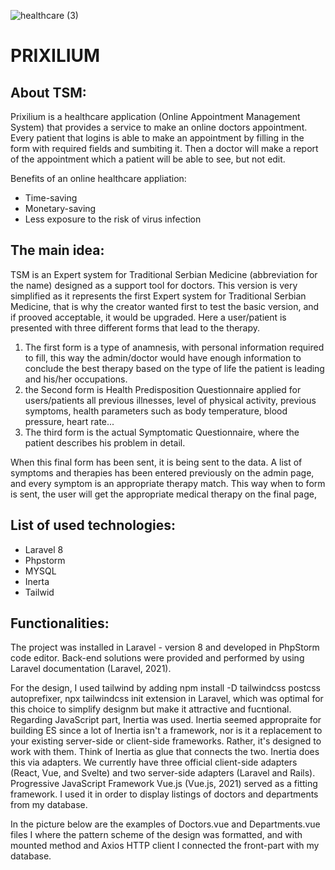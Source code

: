 ![healthcare (3)](https://user-images.githubusercontent.com/56925599/115971768-9de31500-a54a-11eb-932e-d97a61671474.png)


# PRIXILIUM



## About TSM:

Prixilium is a healthcare application (Online Appointment Management System) that provides a service to make an online doctors appointment. Every patient that logins is able to make an appointment by filling in the form with required fields and sumbiting it. Then a doctor will make a report of the appointment which a patient will be able to see, but not edit. 

Benefits of an online healthcare appliation:
- Time-saving
- Monetary-saving
- Less exposure to the risk of virus infection

## Тhe main idea:

TSM is an Expert system for Traditional Serbian Medicine (abbreviation for the name) designed as a support tool for doctors. This version is very simplified as it represents the first Expert system for Traditional Serbian Medicine, that is why the creator wanted first to test the basic version, and if prooved acceptable, it would be upgraded.
Here a user/patient is presented with three different forms that lead to the therapy. 
1. The first form is a type of anamnesis, with personal information required to fill, this way the admin/doctor would have enough information to conclude the best therapy based on the type of life the patient is leading and his/her occupations.
2. the Second form is Health Predisposition Questionnaire applied for users/patients all previous illnesses, level of physical activity, previous symptoms, health parameters such as body temperature, blood pressure, heart rate... 
3. The third form is the actual Symptomatic Questionnaire, where the patient describes his problem in detail. 

When this final form has been sent, it is being sent to the data. A list of symptoms and therapies has been entered previously on the admin page, and every symptom is an appropriate therapy match. This way when to form is sent, the user will get the appropriate medical therapy on the final page, 


## List of used technologies:

- Laravel 8
- Phpstorm
- MYSQL
- Inerta
- Tailwid

## Functionalities:

The project was installed in Laravel - version 8 and developed in PhpStorm code editor. Back-end solutions were provided and performed by using Laravel documentation (Laravel, 2021). 

For the design, I used tailwind by adding npm install -D tailwindcss postcss autoprefixer, npx tailwindcss init extension in Laravel, which was optimal for this choice to simplify designm but make it attractive and fucntional.
Regarding JavaScript part, Inertia was used. Inertia seemed appropraite for building ES since a lot of 
Inertia isn't a framework, nor is it a replacement to your existing server-side or client-side frameworks. Rather, it's designed to work with them. Think of Inertia as glue that connects the two. Inertia does this via adapters. We currently have three official client-side adapters (React, Vue, and Svelte) and two server-side adapters (Laravel and Rails).
Progressive JavaScript Framework Vue.js (Vue.js, 2021) served as a fitting framework. I used it in order to display listings of doctors and departments from my database. 

 In the picture below are the examples of Doctors.vue and Departments.vue files I where the pattern scheme of the design was formatted, and with mounted method and Axios HTTP client I connected the front-part with my database. 




